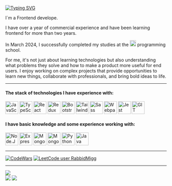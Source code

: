 [![Typing SVG](https://readme-typing-svg.demolab.com?font=DM+Sans&pause=5000&color=000000&background=0BFF0000&vCenter=true&random=false&height=30&lines=Hi+there!+My+name+is+Anatoliy)](https://git.io/typing-svg)
<p align="left">I`m a Frontend develope.</p>
<p align="left"> I have over a year of commercial experience and have been learning frontend for more than two years.</p>
<p align="left"> In March 2024, I successfully completed my studies at the <span> <a vertical-align="middle" href="https://ru.hexlet.io/u/miggrabbid" target="_blank" rel="noreferrer"><img src="https://img.shields.io/badge/Hexlet-116EF5?logo=hexlet&logoColor=fff&style=flat-square" height="19" alt="Hexlet.io"/></a></span> programming school.</p>
<p align="left">For me, it's not just about learning technologies but also understanding what problems they solve and how to make a product more useful for end users. I enjoy working on complex projects that provide opportunities to learn new things, collaborate with professionals, and bring bold ideas to life.</p>

---
<h4 align="left">The stack of technologies I have experience with:</h4>
<div>
  <a title="JavaScript" href="https://developer.mozilla.org/en-US/docs/Web/JavaScript" target="_blank" rel="noreferrer"><img src="https://cdn.jsdelivr.net/gh/devicons/devicon/icons/javascript/javascript-original.svg" height="40" alt="JavaScript"/></a>
  <a title="TypeScript" href="https://www.typescriptlang.org/" target="_blank" rel="noreferrer"><img src="https://cdn.jsdelivr.net/gh/devicons/devicon/icons/typescript/typescript-original.svg" height="40" alt="TypeScript"/></a>
  <a title="React" href="https://reactjs.org/" target="_blank" rel="noreferrer"><img src="https://cdn.jsdelivr.net/gh/devicons/devicon/icons/react/react-original-wordmark.svg" height="40" alt="React"/></a>
  <a title="Redux / Redux Toolkit" href="https://redux.js.org/" target="_blank" rel="noreferrer"><img src="https://cdn.jsdelivr.net/gh/devicons/devicon/icons/redux/redux-original.svg" height="40" alt="Redux"/></a>
  <a title="Bootstrap" href="https://getbootstrap.com/" target="_blank" rel="noreferrer"><img src="https://cdn.jsdelivr.net/gh/devicons/devicon@latest/icons/bootstrap/bootstrap-original-wordmark.svg" height="40"alt="Bootstrap" /></a>
  <a title="TailwindCss" href="https://tailwindcss.com/" target="_blank" rel="noreferrer"><img src="https://cdn.jsdelivr.net/gh/devicons/devicon@latest/icons/tailwindcss/tailwindcss-original.svg" height="40" alt="TailwindCss" /></a>
  <a title="SCSS / SASS" href="https://sass-lang.com/" target="_blank" rel="noreferrer"><img src="https://cdn.jsdelivr.net/gh/devicons/devicon@latest/icons/sass/sass-original.svg" height="40" alt="Sass"/></a>
  <a title="Webpack" href="https://webpack.js.org/" target="_blank" rel="noreferrer"><img src="https://cdn.jsdelivr.net/gh/devicons/devicon/icons/webpack/webpack-original.svg" height="40" alt="Webpack"/></a>
  <a title="Jest" href="https://jestjs.io" target="_blank" rel="noreferrer"><img src="https://cdn.jsdelivr.net/gh/devicons/devicon/icons/jest/jest-plain.svg" height="40" alt="Jest"/></a>
  <a title="GIT" href="https://git-scm.com" target="_blank" rel="noreferrer"><img src="https://cdn.jsdelivr.net/gh/devicons/devicon/icons/git/git-original.svg" height="40" alt="GIT"/></a>
</div>
<h4 align="left">I have basic knowledge and some experience working with:</h4>
<div>
  <a title="Node.JS" href="https://nodejs.org/en/" target="_blank" rel="noreferrer"><img src="https://cdn.jsdelivr.net/gh/devicons/devicon/icons/nodejs/nodejs-original-wordmark.svg" height="40" alt="Node.JS"/></a>
  <a title="Express" href="https://expressjs.com/" target="_blank" rel="noreferrer"><img src="https://cdn.jsdelivr.net/gh/devicons/devicon@latest/icons/express/express-original.svg" height="40" alt="Express"/></a>
  <a title="MongoBD" href="https://www.mongodb.com/" target="_blank" rel="noreferrer"><img src="https://cdn.jsdelivr.net/gh/devicons/devicon@latest/icons/mongodb/mongodb-original-wordmark.svg" height="40" alt="MongoBD"/></a>
  <a title="Mongoose" href="https://mongoosejs.com/" target="_blank" rel="noreferrer"><img src="https://cdn.jsdelivr.net/gh/devicons/devicon@latest/icons/mongoose/mongoose-original-wordmark.svg" height="40" alt="Mongoose"/></a>
  <a title="Python" href="https://www.python.org/" target="_blank" rel="noreferrer"><img src="https://cdn.jsdelivr.net/gh/devicons/devicon/icons/python/python-original-wordmark.svg" height="40" alt="Python"/></a>
  <a title="Java" href="https://www.oracle.com/java/" target="_blank" rel="noreferrer"><img src="https://cdn.jsdelivr.net/gh/devicons/devicon/icons/java/java-original-wordmark.svg" height="40" alt="Java"/></a>
</div>

---
[![CodeWars](https://www.codewars.com/users/Migg%20Rabbid/badges/small)](https://www.codewars.com/users/Migg%20Rabbid) [![LeetCode user RabbidMigg](https://img.shields.io/badge/dynamic/json?style=flat-square&labelColor=black&color=%23ffa116&label=Solved&query=solvedOverTotal&url=https%3A%2F%2Fleetcode-badge.vercel.app%2Fapi%2Fusers%2FRabbidMigg&logo=leetcode&logoColor=yellow)](https://leetcode.com/RabbidMigg/)

---
![](http://github-profile-summary-cards.vercel.app/api/cards/profile-details?username=MiggRabbid&theme=default)
<br>
![](http://github-profile-summary-cards.vercel.app/api/cards/stats?username=MiggRabbid&theme=default)
![](http://github-profile-summary-cards.vercel.app/api/cards/most-commit-language?username=MiggRabbid&theme=default)

